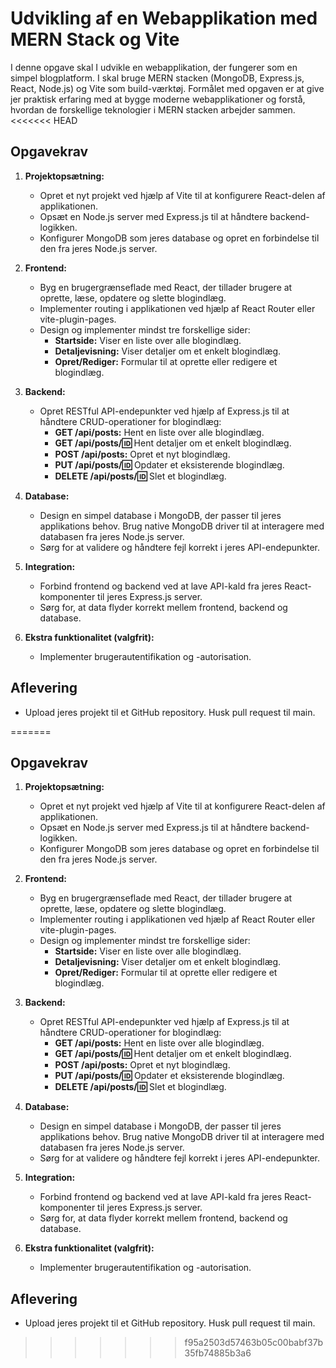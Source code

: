 
# Udvikling af en Webapplikation med MERN Stack og Vite

I denne opgave skal I udvikle en webapplikation, der fungerer som en simpel blogplatform. I skal bruge MERN stacken (MongoDB, Express.js, React, Node.js) og Vite som build-værktøj. Formålet med opgaven er at give jer praktisk erfaring med at bygge moderne webapplikationer og forstå, hvordan de forskellige teknologier i MERN stacken arbejder sammen.
<<<<<<< HEAD

## Opgavekrav
1. **Projektopsætning:**
   - Opret et nyt projekt ved hjælp af Vite til at konfigurere React-delen af applikationen.
   - Opsæt en Node.js server med Express.js til at håndtere backend-logikken.
   - Konfigurer MongoDB som jeres database og opret en forbindelse til den fra jeres Node.js server.

2. **Frontend:**
   - Byg en brugergrænseflade med React, der tillader brugere at oprette, læse, opdatere og slette blogindlæg.
   - Implementer routing i applikationen ved hjælp af React Router eller vite-plugin-pages.
   - Design og implementer mindst tre forskellige sider:
     - **Startside:** Viser en liste over alle blogindlæg.
     - **Detaljevisning:** Viser detaljer om et enkelt blogindlæg.
     - **Opret/Rediger:** Formular til at oprette eller redigere et blogindlæg.

3. **Backend:**
   - Opret RESTful API-endepunkter ved hjælp af Express.js til at håndtere CRUD-operationer for blogindlæg:
     - **GET /api/posts:** Hent en liste over alle blogindlæg.
     - **GET /api/posts/:id:** Hent detaljer om et enkelt blogindlæg.
     - **POST /api/posts:** Opret et nyt blogindlæg.
     - **PUT /api/posts/:id:** Opdater et eksisterende blogindlæg.
     - **DELETE /api/posts/:id:** Slet et blogindlæg.

4. **Database:**
   - Design en simpel database i MongoDB, der passer til jeres applikations behov. Brug native MongoDB driver til at interagere med databasen fra jeres Node.js server.
   - Sørg for at validere og håndtere fejl korrekt i jeres API-endepunkter.

5. **Integration:**
   - Forbind frontend og backend ved at lave API-kald fra jeres React-komponenter til jeres Express.js server.
   - Sørg for, at data flyder korrekt mellem frontend, backend og database.

6. **Ekstra funktionalitet (valgfrit):**
   - Implementer brugerautentifikation og -autorisation.

## Aflevering
- Upload jeres projekt til et GitHub repository. Husk pull request til main.

=======

## Opgavekrav
1. **Projektopsætning:**
   - Opret et nyt projekt ved hjælp af Vite til at konfigurere React-delen af applikationen.
   - Opsæt en Node.js server med Express.js til at håndtere backend-logikken.
   - Konfigurer MongoDB som jeres database og opret en forbindelse til den fra jeres Node.js server.

2. **Frontend:**
   - Byg en brugergrænseflade med React, der tillader brugere at oprette, læse, opdatere og slette blogindlæg.
   - Implementer routing i applikationen ved hjælp af React Router eller vite-plugin-pages.
   - Design og implementer mindst tre forskellige sider:
     - **Startside:** Viser en liste over alle blogindlæg.
     - **Detaljevisning:** Viser detaljer om et enkelt blogindlæg.
     - **Opret/Rediger:** Formular til at oprette eller redigere et blogindlæg.

3. **Backend:**
   - Opret RESTful API-endepunkter ved hjælp af Express.js til at håndtere CRUD-operationer for blogindlæg:
     - **GET /api/posts:** Hent en liste over alle blogindlæg.
     - **GET /api/posts/:id:** Hent detaljer om et enkelt blogindlæg.
     - **POST /api/posts:** Opret et nyt blogindlæg.
     - **PUT /api/posts/:id:** Opdater et eksisterende blogindlæg.
     - **DELETE /api/posts/:id:** Slet et blogindlæg.

4. **Database:**
   - Design en simpel database i MongoDB, der passer til jeres applikations behov. Brug native MongoDB driver til at interagere med databasen fra jeres Node.js server.
   - Sørg for at validere og håndtere fejl korrekt i jeres API-endepunkter.

5. **Integration:**
   - Forbind frontend og backend ved at lave API-kald fra jeres React-komponenter til jeres Express.js server.
   - Sørg for, at data flyder korrekt mellem frontend, backend og database.

6. **Ekstra funktionalitet (valgfrit):**
   - Implementer brugerautentifikation og -autorisation.

## Aflevering
- Upload jeres projekt til et GitHub repository. Husk pull request til main.
>>>>>>> f95a2503d57463b05c00babf37b35fb74885b3a6
